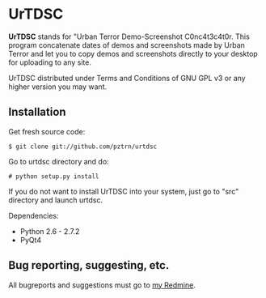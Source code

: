 # UrTDSC

**UrTDSC** stands for "Urban Terror Demo-Screenshot C0nc4t3c4t0r. This program concatenate dates of demos and screenshots made by Urban Terror and let you to copy demos and screenshots directly to your desktop for uploading to any site.

UrTDSC distributed under Terms and Conditions of GNU GPL v3 or any higher version you may want.

## Installation
Get fresh source code:

    $ git clone git://github.com/pztrn/urtdsc

Go to urtdsc directory and do:

    # python setup.py install

If you do not want to install UrTDSC into your system, just go to "src" directory and launch urtdsc.

Dependencies:

 * Python 2.6 - 2.7.2
 * PyQt4

## Bug reporting, suggesting, etc.
All bugreports and suggestions must go to [my Redmine](http://dev.pztrn.ru/projects/urtdsc/).